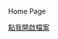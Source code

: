Home Page

[點我開啟檔案](https://rawcdn.githack.com/wdaweb/html--wo-de-di-yi-ge-wang-ye-applefi87/master/index.html)

<!--  [點我開啟檔案](https://rawcdn.githack.com/[帳號]/[repository]/master/[index.html]) -->
